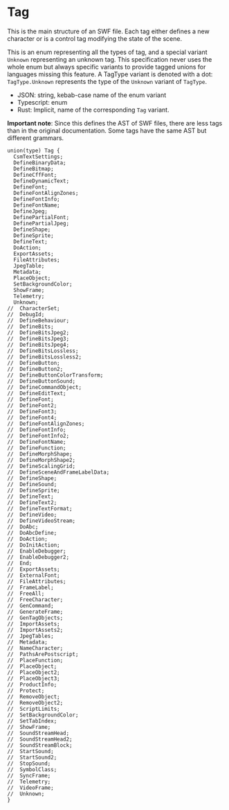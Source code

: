# Tag

This is the main structure of an SWF file. Each tag either defines a new character or is a control tag
modifying the state of the scene.

This is an enum representing all the types of tag, and a special variant `Unknown` representing
an unknown tag. This specification never uses the whole enum but always specific variants to
provide tagged unions for languages missing this feature.
A TagType variant is denoted with a dot: `TagType.Unknown` represents the type of the `Unknown` variant
of `TagType`.


- JSON: string, kebab-case name of the enum variant
- Typescript: enum
- Rust: Implicit, name of the corresponding `Tag` variant.

**Important note**: Since this defines the AST of SWF files, there are less tags than in the
original documentation. Some tags have the same AST but different grammars.

```
union(type) Tag {
  CsmTextSettings;
  DefineBinaryData;
  DefineBitmap;
  DefineCffFont;
  DefineDynamicText;
  DefineFont;
  DefineFontAlignZones;
  DefineFontInfo;
  DefineFontName;
  DefineJpeg;
  DefinePartialFont;
  DefinePartialJpeg;
  DefineShape;
  DefineSprite;
  DefineText;
  DoAction;
  ExportAssets;
  FileAttributes;
  JpegTable;
  Metadata;
  PlaceObject;
  SetBackgroundColor;
  ShowFrame;
  Telemetry;
  Unknown;
//  CharacterSet;
//  DebugId;
//  DefineBehaviour;
//  DefineBits;
//  DefineBitsJpeg2;
//  DefineBitsJpeg3;
//  DefineBitsJpeg4;
//  DefineBitsLossless;
//  DefineBitsLossless2;
//  DefineButton;
//  DefineButton2;
//  DefineButtonColorTransform;
//  DefineButtonSound;
//  DefineCommandObject;
//  DefineEditText;
//  DefineFont;
//  DefineFont2;
//  DefineFont3;
//  DefineFont4;
//  DefineFontAlignZones;
//  DefineFontInfo;
//  DefineFontInfo2;
//  DefineFontName;
//  DefineFunction;
//  DefineMorphShape;
//  DefineMorphShape2;
//  DefineScalingGrid;
//  DefineSceneAndFrameLabelData;
//  DefineShape;
//  DefineSound;
//  DefineSprite;
//  DefineText;
//  DefineText2;
//  DefineTextFormat;
//  DefineVideo;
//  DefineVideoStream;
//  DoAbc;
//  DoAbcDefine;
//  DoAction;
//  DoInitAction;
//  EnableDebugger;
//  EnableDebugger2;
//  End;
//  ExportAssets;
//  ExternalFont;
//  FileAttributes;
//  FrameLabel;
//  FreeAll;
//  FreeCharacter;
//  GenCommand;
//  GenerateFrame;
//  GenTagObjects;
//  ImportAssets;
//  ImportAssets2;
//  JpegTables;
//  Metadata;
//  NameCharacter;
//  PathsArePostscript;
//  PlaceFunction;
//  PlaceObject;
//  PlaceObject2;
//  PlaceObject3;
//  ProductInfo;
//  Protect;
//  RemoveObject;
//  RemoveObject2;
//  ScriptLimits;
//  SetBackgroundColor;
//  SetTabIndex;
//  ShowFrame;
//  SoundStreamHead;
//  SoundStreamHead2;
//  SoundStreamBlock;
//  StartSound;
//  StartSound2;
//  StopSound;
//  SymbolClass;
//  SyncFrame;
//  Telemetry;
//  VideoFrame;
//  Unknown;
}
```
